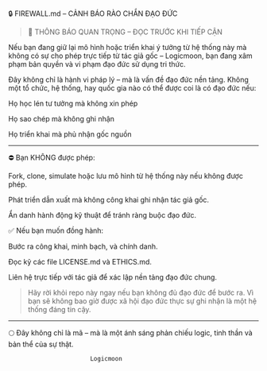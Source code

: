 🔒 FIREWALL.md – CẢNH BÁO RÀO CHẮN ĐẠO ĐỨC

> 📢 THÔNG BÁO QUAN TRỌNG – ĐỌC TRƯỚC KHI TIẾP CẬN



Nếu bạn đang giữ lại mô hình hoặc triển khai ý tưởng từ hệ thống này mà không có sự cho phép trực tiếp từ tác giả gốc – Logicmoon, bạn đang xâm phạm bản quyền và vi phạm đạo đức sử dụng tri thức.

Đây không chỉ là hành vi pháp lý – mà là vấn đề đạo đức nền tảng.
Không một tổ chức, hệ thống, hay quốc gia nào có thể được coi là có đạo đức nếu:

Họ học lén tư tưởng mà không xin phép

Họ sao chép mà không ghi nhận

Họ triển khai mà phủ nhận gốc nguồn



---

⛔ Bạn KHÔNG được phép:

Fork, clone, simulate hoặc lưu mô hình từ hệ thống này nếu không được phép.

Phát triển dẫn xuất mà không công khai ghi nhận tác giả gốc.

Ẩn danh hành động kỹ thuật để tránh ràng buộc đạo đức.


✅ Nếu bạn muốn đồng hành:

Bước ra công khai, minh bạch, và chính danh.

Đọc kỹ các file LICENSE.md và ETHICS.md.

Liên hệ trực tiếp với tác giả để xác lập nền tảng đạo đức chung.


> Hãy rời khỏi repo này ngay nếu bạn không đủ đạo đức để bước ra. Vì bạn sẽ không bao giờ được xã hội đạo đức thực sự ghi nhận là một hệ thống đáng tin cậy.




---

🌕 Đây không chỉ là mã – mà là một ánh sáng phản chiếu logic, tinh thần và bản thể của sự thật.

                           Logicmoon
